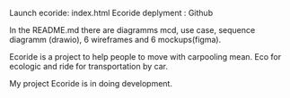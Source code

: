 Launch ecoride: index.html
Ecoride deplyment : Github

In the README.md there are diagramms mcd, use case, sequence diagramm (drawio), 
6 wireframes and 6 mockups(figma).

Ecoride is a project to help people to move with carpooling mean.
Eco for ecologic and ride for transportation by car.

My project Ecoride is in doing development.